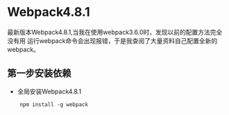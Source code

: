 # Webpack4.8.1

最新版本Webpack4.8.1,当我在使用webpack3.6.0时，发现以前的配置方法完全没有用 运行webpack命令会出现报错，于是我查阅了大量资料自己配置全新的webpack。

## 第一步安装依赖
- 全局安装Webpack4.8.1
``` npm
    npm install -g webpack
```
